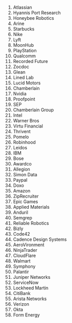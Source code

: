 1. Atlassian
2. Hyannis Port Research
3. Honeybee Robotics
4. Arine
5. Starbucks
6. Nike
7. Lyft
8. MoonHub
9. PlayStation
10. Qualcomm 
11. Recorded  Future
12. Zocdoc
13. Glean
14. Lined Lab
15. Lucid Motors
16. Chamberlain
17. Nvidia
18. Proofpoint
19. SEP
20. Chamberlain Group
21. Intel
22. Warner Bros
23. Virtu Financial
24. Thrivent
25. Pomelo
26. Robinhood
27. Leidos
28. IBM
29. Bose
30. Awardco
31. Allegion
32. Simon Data
33. Paypal
34. Doxo
35. Amazon
36. ZipRecruiter
37. Epic Games
38. Applied Materials
39. Anduril
40. Semgrep
41. Reliable Robotics
42. Bizly
43. Code42
44. Cadence Design Systems 
45. AeroVironment
46. NinjaTrader
47. CloudFlare
48. Walmart
49. Symphony
50. Palantir
51. Juniper Networks
52. ServiceNow
53. Lockheed Martin
54. CitiBank
55. Arista Networks
56. Verizon
57. Okta 
58. Form Energy
